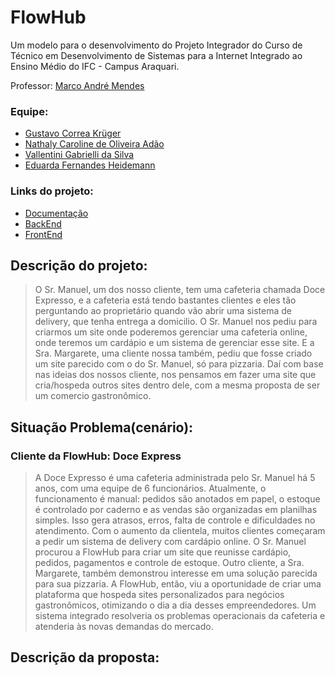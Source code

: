 # FlowHub

Um modelo para o desenvolvimento do Projeto Integrador do Curso de Técnico em Desenvolvimento de Sistemas para a Internet Integrado ao Ensino Médio do IFC - Campus Araquari.

Professor: [Marco André Mendes](https://github.com/marrcandre)

### Equipe:
- [Gustavo Correa Krüger](https://github.com/GustavoCKruger)
- [Nathaly Caroline de Oliveira Adão](https://github.com/nathyadao)
- [Vallentini Gabrielli da Silva](https://github.com/Vallentini)
- [Eduarda Fernandes Heidemann](https://github.com/eduardafh)

### Links do projeto: 
- [Documentação](https://github.com/FlowHub-Pi/.github/tree/main/profile)
- [BackEnd](https://github.com/FlowHub-Pi/flowhub-backend)
- [FrontEnd](https://github.com/FlowHub-Pi/flowhub-frontend)

## Descrição do projeto:
> O Sr. Manuel, um dos nosso cliente, tem uma cafeteria chamada Doce Expresso, e a cafeteria está tendo bastantes clientes e eles tão perguntando ao proprietário quando vão abrir uma sistema de delivery, que tenha entrega a domicilio. O Sr. Manuel nos pediu para criarmos um site onde poderemos gerenciar uma cafeteria online, onde teremos um cardápio e um sistema de gerenciar esse site. E a Sra. Margarete, uma cliente nossa também, pediu que fosse criado um site parecido com o do Sr. Manuel, só para pizzaria. Daí com base nas ideias dos nossos cliente, nos pensamos em fazer uma site que cria/hospeda outros sites dentro dele, com a mesma proposta de ser um comercio gastronômico.

## Situação Problema(cenário):
### Cliente da FlowHub: Doce Express
> A Doce Expresso é uma cafeteria administrada pelo Sr. Manuel há 5 anos, com uma equipe de 6 funcionários. Atualmente, o funcionamento é manual: pedidos são anotados em papel, o estoque é controlado por caderno e as vendas são organizadas em planilhas simples. Isso gera atrasos, erros, falta de controle e dificuldades no atendimento.
> Com o aumento da clientela, muitos clientes começaram a pedir um sistema de delivery com cardápio online. O Sr. Manuel procurou a FlowHub para criar um site que reunisse cardápio, pedidos, pagamentos e controle de estoque. Outro cliente, a Sra. Margarete, também demonstrou interesse em uma solução parecida para sua pizzaria.
> A FlowHub, então, viu a oportunidade de criar uma plataforma que hospeda sites personalizados para negócios gastronômicos, otimizando o dia a dia desses empreendedores. Um sistema integrado resolveria os problemas operacionais da cafeteria e atenderia às novas demandas do mercado.

## Descrição da proposta:
>
